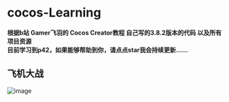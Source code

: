 # cocos-Learning
**根据b站 Gamer飞羽的 Cocos Creator教程 自己写的3.8.2版本的代码 以及所有项目资源**  
**目前学习到p42，如果能够帮助到你，请点点star我会持续更新......**  
## 飞机大战
![image](https://github.com/RRRuby1225/cocos-Learning/assets/166969407/c12dd61f-8987-43a7-8e14-a3a4cdd680fd)
